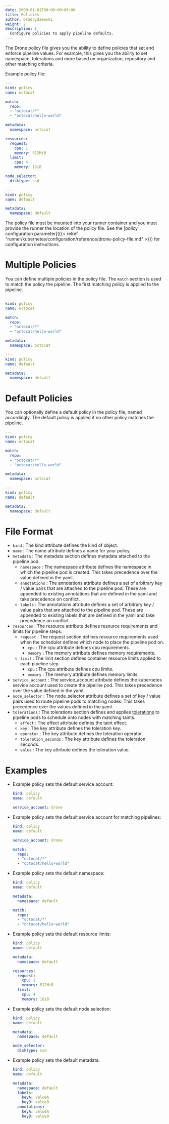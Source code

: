 ```yaml
---
date: 2000-01-01T00:00:00+00:00
title: Policies
author: bradrydzewski
weight: 2
description: |
  Configure policies to apply pipeline defaults.
---
```


The Drone policy file gives you the ability to define policies that set and enforce pipeline values. For example, this gives you the ability to set namespace, tolerations and more based on organization, repository and other matching criteria.

Example policy file:

```yaml {linenos=table}
---
kind: policy
name: octocat

match:
  repo:
  - "octocat/*"
  - "octocat/hello-world"

metadata:
  namespace: octocat

resources:
  request:
    cpu: 1
    memory: 512MiB
  limit:
    cpu: 4
    memory: 1GiB

node_selector:
  disktype: ssd

---
kind: policy
name: default

metadata:
  namespace: default
```

The policy file must be mounted into your runner container and you must provide the runner the location of the policy file.  See the [policy configuration parameter]({{< relref "runner/kubernetes/configuration/reference/drone-policy-file.md" >}}) for configuration instructions.

# Multiple Policies

You can define multiple policies in the policy file.  The `match` section is used to match the policy the pipeline. The first matching policy is applied to the pipeline.

```yaml {linenos=table, hl_lines=["5-8"]}
---
kind: policy
name: octocat

match:
  repo:
  - "octocat/*"
  - "octocat/hello-world"

metadata:
  namespace: octocat

---
kind: policy
name: default

metadata:
  namespace: default
```

# Default Policies

You can optionally define a default policy in the policy file, named accordingly.  The default policy is applied if no other policy matches the pipeline.

```yaml {linenos=table, hl_lines=["14-18"]}
---
kind: policy
name: octocat

match:
  repo:
  - "octocat/*"
  - "octocat/hello-world"

metadata:
  namespace: octocat

---
kind: policy
name: default

metadata:
  namespace: default
```

# File Format

* `kind`
  : The kind attribute defines the kind of object.
* `name`
  : The name attribute defines a name for your policy.
* `metadata`
  : The metadata section defines metadata attached to the pipeline pod.
  * `namespace`
    : The namespace attribute defines the namespace in which the pipeline pod is created. This takes precedence over the value defined in the yaml.
  * `annotations`
    : The annotations attribute defines a set of arbitrary key / value pairs that are attached to the pipeline pod. These are appended to existing annotations that are defined in the yaml and take precedence on conflict.
  * `labels`
    : The annotations attribute defines a set of arbitrary key / value pairs that are attached to the pipeline pod. These are appended to existing labels that are defined in the yaml and take precedence on conflict.
* `resources`
  : The resource attribute defines resource requirements and limits for pipeline steps.
  * `request`
    : The request section defines resource requirements used when the scheduler defines which node to place the pipeline pod on.
    * `cpu`
      : The cpu attribute defines cpu requirements.
    * `memory`
      : The memory attribute defines memory requirements.
  * `limit`
    : The limit section defines container resource limits applied to each pipeline step.
    * `cpu`
      : The cpu attribute defines cpu limits.
    * `memory`
      : The memory attribute defines memory limits.
* `service_account`
  : The service_account attribute defines the kubernetes service account used to create the pipeline pod. This takes precedence over the value defined in the yaml.
* `node_selector`
  : The node_selector attribute defines a set of key / value pairs used to route pipeline pods to matching nodes. This takes precedence over the values defined in the yaml.
* `tolerations`
  : The tolerations section defines and applies [tolerations](https://kubernetes.io/docs/concepts/scheduling-eviction/taint-and-toleration/) to pipeline pods to schedule onto nodes with matching taints.
  * `effect`
    : The effect attribute defines the taint effect.
  * `key`
    : The key attribute defines the toleration key.
  * `operator`
    : The key attribute defines the toleration operator.
  * `toleration_seconds`
    : The key attribute defines the toleration seconds.
  * `value`
    : The key attribute defines the toleration value.

# Examples

* Example policy sets the default service account:

  ```yaml {linenos=table, hl_lines=["4"]}
  kind: policy
  name: default

  service_account: drone
  ```

* Example policy sets the default service account for matching pipelines:

  ```yaml {linenos=table, hl_lines=["6-9"]}
  kind: policy
  name: default

  service_account: drone

  match:
    repo:
    - "octocat/*"
    - "octocat/hello-world"
  ```

* Example policy sets the default namespace:

  ```yaml {linenos=table, hl_lines=["4-5"]}
  kind: policy
  name: default

  metadata:
    namespace: default

  match:
    repo:
    - "octocat/*"
    - "octocat/hello-world"
  ```

* Example policy sets the default resource limits:

  ```yaml {linenos=table, hl_lines=["7-13"]}
  kind: policy
  name: default

  metadata:
    namespace: default

  resources:
    request:
      cpu: 1
      memory: 512MiB
    limit:
      cpu: 4
      memory: 1GiB
  ```

* Example policy sets the default node selection:

  ```yaml {linenos=table, hl_lines=["7-8"]}
  kind: policy
  name: default

  metadata:
    namespace: default

  node_selector:
    disktype: ssd
  ```

* Example policy sets the default metadata:

  ```yaml {linenos=table, hl_lines=["4-11"]}
  kind: policy
  name: default

  metadata:
    namespace: default
    labels:
      keyA: valueA
      keyB: valueB
    annotations:
      keyA: valueA
      keyB: valueB
  ```
